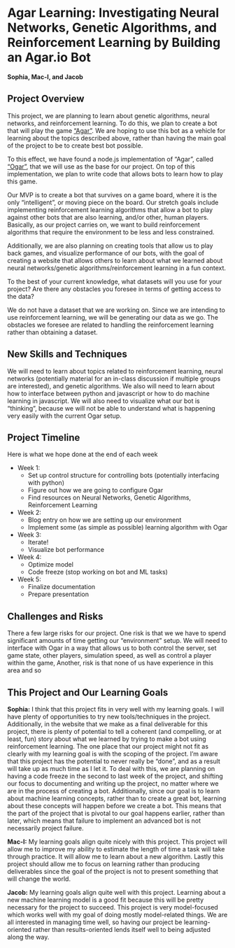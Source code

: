 # Agar Learning: Investigating Neural Networks, Genetic Algorithms, and Reinforcement Learning by Building an Agar.io Bot


**Sophia, Mac-I, and Jacob**

## Project Overview
This project, we are planning to learn about genetic algorithms, neural networks, and reinforcement learning. To do this, we plan to create a bot that will play the game [“Agar”](agar.io). We are hoping to use this bot as a vehicle for learning about the topics described above, rather than having the main goal of the project to be to create best bot possible. 

To this effect, we have found a node.js implementation of “Agar”, called [“Ogar”](https://github.com/OgarProject/Ogar), that we will use as the base for our project. On top of this implementation, we plan to write code that allows bots to learn how to play this game. 

Our MVP is to create a bot that survives on a game board, where it is the only “intelligent”, or moving piece on the board. Our stretch goals include implementing reinforcement learning algorithms that allow a bot to play against other bots that are also learning, and/or other, human players. Basically, as our project carries on, we want to build reinforcement algorithms that require the environment to be less and less constrained. 

Additionally, we are also planning on creating tools that allow us to play back games, and visualize performance of our bots, with the goal of creating a website that allows others to learn about what we learned about neural networks/genetic algorithms/reinforcement learning in a fun context. 

To the best of your current knowledge, what datasets will you use for your project?  Are there any obstacles you foresee in terms of getting access to the data?


We do not have a dataset that we are working on. Since we are intending to use reinforcement learning, we will be generating our data as we go. The obstacles we foresee are related to handling the reinforcement learning rather than obtaining a dataset.


## New Skills and Techniques

We will need to learn about topics related to reinforcement learning, neural networks (potentially material for an in-class discussion if multiple groups are interested), and genetic algorithms. We also will need to learn about how to interface between python and javascript or how to do machine learning in javascript. We will also need to visualize what our bot is “thinking”, because we will not be able to understand what is happening very easily with the current Ogar setup. 


## Project Timeline

Here is what we hope done at the end of each week
* Week 1: 
	* Set up control structure for controlling bots (potentially interfacing with python)
	* Figure out how we are going to configure Ogar
	* Find resources on Neural Networks, Genetic Algorithms, Reinforcement Learning
* Week 2:
	* Blog entry on how we are setting up our environment
	* Implement some (as simple as possible) learning algorithm with Ogar
* Week 3:
	* Iterate!
	* Visualize bot performance
* Week 4:
	* Optimize model
	* Code freeze (stop working on bot and ML tasks)
* Week 5:
	* Finalize documentation
	* Prepare presentation


## Challenges and Risks

There a few large risks for our project. One risk is that we we have to spend significant amounts of time getting our “environment” setup. We will need to interface with Ogar in a way that allows us to both control the server, set game state, other players, simulation speed, as well as control a player within the game, Another, risk is that none of us have experience in this area and so 

## This Project and Our Learning Goals

**Sophia:**
I think that this project fits in very well with my learning goals. I will have plenty of opportunities to try new tools/techniques in the project. Additionally, in the website that we make as a final deliverable for this project, there is plenty of potential to tell a coherent (and compelling, or at least, fun) story about what we learned by trying to make a bot using reinforcement learning. The one place that our project might not fit as clearly with my learning goal is with the scoping of the project. I’m aware that this project has the potential to never really be “done”, and as a result will take up as much time as I let it. To deal with this, we are planning on having a code freeze in the second to last week of the project, and shifting our focus to documenting and writing up the project, no matter where we are in the process of creating a bot. Additionally, since our goal is to learn about machine learning concepts, rather than to create a great bot, learning about these concepts will happen before we create a bot. This means that the part of the project that is pivotal to our goal happens earlier, rather than later, which means that failure to implement an advanced bot is not necessarily project failure. 

**Mac-I:**
My learning goals align quite nicely with this project. This project will allow me to improve my ability to estimate the length of time a task will take through practice. It will allow me to learn about a new algorithm. Lastly this project should allow me to focus on learning rather than producing deliverables since the goal of the project is not to present something that will change the world. 

**Jacob:**
My learning goals align quite well with this project. Learning about a new machine learning model is a good fit because this will be pretty necessary for the project to succeed. This project is very model-focused which works well with my goal of doing mostly model-related things. We are all interested in managing time well, so having our project be learning-oriented rather than results-oriented lends itself well to being adjusted along the way.
